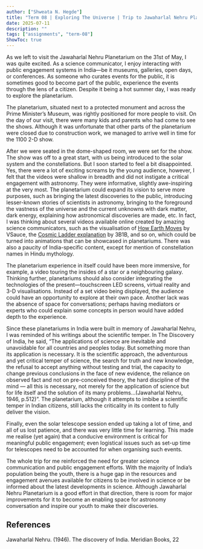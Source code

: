 ```yaml
---
author: ["Shweata N. Hegde"]
title: "Term 08 | Exploring The Universe | Trip to Jawaharlal Nehru Planetarium" 
date: 2025-07-11
description: ""
tags: ["assignments", "term-08"]
ShowToc: true
---
```

As we left to visit the Jawaharlal Nehru Planetarium on the 31st of May, I was quite excited. As a science communicator, I enjoy interacting with public engagement systems in India—be it museums, galleries, open days, or conferences. As someone who curates events for the public, it is sometimes good to become part of the public, experience the events through the lens of a citizen. Despite it being a hot summer day, I was ready to explore the planetarium.

The planetarium, situated next to a protected monument and across the Prime Minister’s Museum, was rightly positioned for more people to visit. On the day of our visit, there were many kids and parents who had come to see the shows. Although it was unfortunate that other parts of the planetarium were closed due to construction work, we managed to arrive well in time for the 1100 2-D show.

After we were seated in the dome-shaped room, we were set for the show. The show was off to a great start, with us being introduced to the solar system and the constellations. But I soon started to feel a bit disappointed. Yes, there were a lot of exciting screams by the young audience, however, I felt that the videos were shallow in breadth and did not instigate a critical engagement with astronomy. They were informative, slightly awe-inspiring at the very most. The planetarium could expand its vision to serve more purposes, such as bringing the latest discoveries to the public, introducing lesser-known stories of scientists in astronomy, bringing to the foreground the vastness of the universe and the current unknowns with dark matter, dark energy, explaining how astronomical discoveries are made, etc. In fact, I was thinking about several videos available online created by amazing science communicators, such as the visualisation of [How Earth Moves](https://www.youtube.com/watch?v=IJhgZBn-LHg) by VSauce, the [Cosmic Ladder explanation](https://www.youtube.com/watch?v=hFMaT9oRbs4) by 3B1B, and so on, which could be turned into animations that can be showcased in planetariums. There was also a paucity of India-specific content, except for mention of constellation names in Hindu mythology.

The planetarium experience in itself could have been more immersive, for example, a video touring the insides of a star or a neighbouring galaxy. Thinking further, planetariums should also consider integrating the technologies of the present—touchscreen LED screens, virtual reality and 3-D visualisations. Instead of a set video being displayed, the audience could have an opportunity to explore at their own pace. Another lack was the absence of space for conversations; perhaps having mediators or experts who could explain some concepts in person would have added depth to the experience.

Since these planetariums in India were built in memory of Jawaharlal Nehru, I was reminded of his writings about the scientific temper. In The Discovery of India, he said, “The applications of science are inevitable and unavoidable for all countries and peoples today. But something more than its application is necessary. It is the scientific approach, the adventurous and yet critical temper of science, the search for truth and new knowledge, the refusal to accept anything without testing and trial, the capacity to change previous conclusions in the face of new evidence, the reliance on observed fact and not on pre-conceived theory, the hard discipline of the mind — all this is necessary, not merely for the application of science but for life itself and the solution of its many problems…(Jawaharlal Nehru, 1946, p.512)”. The planetarium, although it attempts to imbibe a scientific temper in Indian citizens, still lacks the criticality in its content to fully deliver the vision.

Finally, even the solar telescope session ended up taking a lot of time, and all of us lost patience, and there was very little time for learning. This made me realise (yet again) that a conducive environment is critical for meaningful public engagement; even logistical issues such as set-up time for telescopes need to be accounted for when organising such events.

The whole trip for me reinforced the need for greater science communication and public engagement efforts. With the majority of India’s population being the youth, there is a huge gap in the resources and engagement avenues available for citizens to be involved in science or be informed about the latest developments in science. Although Jawaharlal Nehru Planetarium is a good effort in that direction, there is room for major improvements for it to become an enabling space for astronomy conversation and inspire our youth to make their discoveries.

## References

Jawaharlal Nehru. (1946). The discovery of India. Meridian Books, 22
